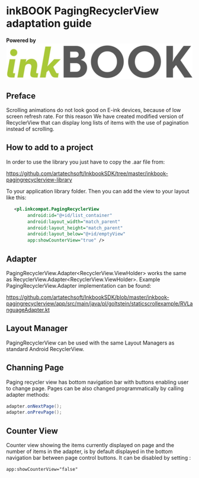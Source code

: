 # inkBOOK PagingRecyclerView adaptation guide



#### Powered by  [![N|Solid](../logo_inkBOOK.jpg)](https://www.inkbook.eu/)

## Preface
Scrolling animations do not look good on E-ink devices, because of low screen refresh rate. For this reason We have created modified version of RecyclerView that can display long lists of items with the use of pagination instead of scrolling.



## How to add to a project

In order to use the library you just have to copy the .aar file from:

https://github.com/artatechsoft/InkbookSDK/tree/master/inkbook-pagingrecyclerview-library

To your application library folder. Then you can add the view to your layout like this:
```xml
   <pl.inkcompat.PagingRecyclerView
        android:id="@+id/list_container"
        android:layout_width="match_parent"
        android:layout_height="match_parent"
        android:layout_below="@+id/emptyView"
        app:showCounterView="true" />
```
## Adapter

PagingRecyclerView.Adapter<RecyclerView.ViewHolder> works the same as RecyclerView.Adapter<RecyclerView.ViewHolder>. 
Example PagingRecyclerView.Adapter implementation can be found:

https://github.com/artatechsoft/InkbookSDK/blob/master/inkbook-pagingrecyclerview/app/src/main/java/pl/goltstein/staticscrollexample/RVLanguageAdapter.kt

## Layout Manager

PagingRecyclerView can be used with the same Layout Managers as standard Android RecyclerView.

## Channing Page

Paging recycler view has bottom navigation bar with buttons enabling user to change page. Pages can be also changed programmatically by calling adapter methods:

```java
adapter.onNextPage();
adapter.onPrevPage();
```
## Counter View

Counter view showing the items currently displayed on page and the number of items in the adapter, is by default displayed in the bottom navigation bar between page control buttons. It can be disabled by setting :

```xml
app:showCounterView="false"
```

